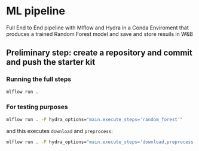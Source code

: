 # ML pipeline
Full End to End pipeline with Mlflow and Hydra in a Conda Enviroment that
produces a trained Random Forest model and save and store resuils in W&B

## Preliminary step: create a repository and commit and push the starter kit

### Running the full steps

  ```bash
  mlflow run . 
  ```
 ### For testing purposes 
  ```bash
  mlflow run . -P hydra_options="main.execute_steps='random_forest'"
  ```
  and this executes ``download`` and ``preprocess``:
  ```bash
  mlflow run . -P hydra_options="main.execute_steps='download,preprocess'"
  ```
